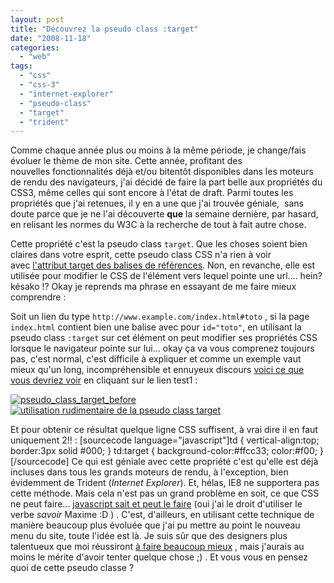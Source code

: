 ```yaml
---
layout: post
title: "Découvrez la pseudo class :target"
date: "2008-11-18"
categories: 
  - "web"
tags: 
  - "css"
  - "css-3"
  - "internet-explorer"
  - "pseudo-class"
  - "target"
  - "trident"
---
```


[](http://www.nyamsprod.com/blog/wp-content/uploads/2008/11/pseudo_class_target_before.png)Comme chaque année plus ou moins à la même période, je change/fais évoluer le thème de mon site. Cette année, profitant des nouvelles fonctionnalités déjà et/ou bitentôt disponibles dans les moteurs de rendu des navigateurs, j'ai décidé de faire la part belle aux propriétés du CSS3, même celles qui sont encore à l'état de draft. Parmi toutes les propriétés que j'ai retenues, il y en a une que j'ai trouvée géniale,  sans doute parce que je ne l'ai découverte **que** la semaine dernière, par hasard, en relisant les normes du W3C à la recherche de tout à fait autre chose. 

Cette propriété c'est la pseudo class `target`. Que les choses soient bien claires dans votre esprit, cette pseudo class CSS n'a rien à voir avec [l'attribut target des balises de références](http://nyamsprod.com/blog/2007/11/30/optimisation-de-mon-code-javascript-pour-emuler-target_blank/ "Emuler target blank"). Non, en revanche, elle est utilisée pour modifier le CSS de l'élément vers lequel pointe une url.... hein? késako !? Okay je reprends ma phrase en essayant de me faire mieux comprendre :

Soit un lien du type `http://www.example.com/index.html#toto` , si la page `index.html` contient bien une balise avec pour `id="toto"`, en utilisant la pseudo class `:target` sur cet élément on peut modifier ses propriétés CSS lorsque le navigateur pointe sur lui... okay ça va vous comprenez toujours pas, c'est normal, c'est difficile à expliquer et comme un exemple vaut mieux qu'un long, incompréhensible et ennuyeux discours [voici ce que vous devriez voir](http://nyamsprod.com/test/target/w3c.html "la pseudo class target en action") en cliquant sur le lien test1 :

[![](images/pseudo_class_target_before-300x154.png "pseudo_class_target_before")](http://www.nyamsprod.com/blog/wp-content/uploads/2008/11/pseudo_class_target_before.png "utilisation rudimentaire de la pseudo class target avant le clic sur le lien test1") [![](images/pseud_class_target-300x166.png "utilisation rudimentaire de la pseudo class target")](http://www.nyamsprod.com/blog/wp-content/uploads/2008/11/pseud_class_target.png "utilisation rudimentaire de la pseudo class target après le clic sur le lien test1")

Et pour obtenir ce résultat quelque ligne CSS suffisent, à vrai dire il en faut uniquement 2!! : \[sourcecode language="javascript"\]td { vertical-align:top; border:3px solid #000; } td:target { background-color:#ffcc33; color:#f00; }\[/sourcecode\] Ce qui est géniale avec cette propriété c'est qu'elle est déjà incluses dans tous les grands moteurs de rendu, à l'exception, bien évidemment de Trident (_Internet Explorer_). Et, hélas, IE8 ne supportera pas cette méthode. Mais cela n'est pas un grand problème en soit, ce que CSS ne peut faire... [javascript sait et peut le faire](http://nyamsprod.com/test/target/index.html "Utilisation de javascript pour émuler la pseudo class :target") (oui j'ai le droit d'utiliser le verbe _savoir_ Maxime :D ) . C'est, d'ailleurs, en utilisant cette technique de manière beaucoup plus évoluée que j'ai pu mettre au point le nouveau menu du site, toute l'idée est là. Je suis sûr que des designers plus talentueux que moi réussiront [à faire beaucoup mieux](http://virtuelvis.com/gallery/css3/target/interface.html "Utilisation plus évoluées de la pseudo class :target") , mais j'aurais au moins le mérite d'avoir tenter quelque chose ;) . Et vous vous en pensez quoi de cette pseudo classe ?
